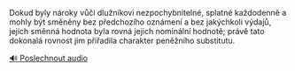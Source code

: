 
Dokud byly nároky vůči dlužníkovi nezpochybnitelné, splatné každodenně a mohly být směněny bez předchozího oznámení a bez jakýchkoli výdajů, jejich směnná hodnota byla rovná jejich nominální hodnotě; právě tato dokonalá rovnost jim přiřadila charakter peněžního substitutu.

[🔊 Poslechnout audio](/data/7-paragraphs/audio/chapter_79/para_011-Dokud-byly-nroky-vi-dlunkovi-nezpochybniteln.mp3)
